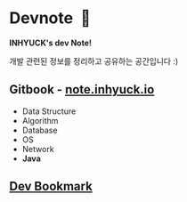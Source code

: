 # Devnote  🧐

**INHYUCK's dev Note!**

개발 관련된 정보를 정리하고 공유하는 공간입니다 :)

## Gitbook - [note.inhyuck.io](https://note.inhyuck.io)

- Data Structure
- Algorithm
- Database
- OS
- Network
- **Java**

## [Dev Bookmark](https://github.com/inhyuck/devnote/bookmark)